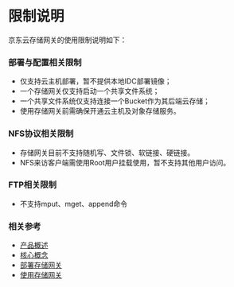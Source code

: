 # 限制说明

京东云存储网关的使用限制说明如下：

### 部署与配置相关限制

- 仅支持云主机部署，暂不提供本地IDC部署镜像；
- 一个存储网关仅支持启动一个共享文件系统；
- 一个共享文件系统仅支持连接一个Bucket作为其后端云存储；
- 使用存储网关前需确保开通云主机及对象存储服务。

### NFS协议相关限制

- 存储网关目前不支持随机写、文件锁、软链接、硬链接。
- NFS来访客户端需使用Root用户挂载使用，暂不支持其他用户访问。

### FTP相关限制

- 不支持mput、mget、append命令

### 相关参考
- [产品概述](../Introduction/Product-Overview.md)
- [核心概念](../Introduction/Core-Concepts.md)
- [部署存储网关](../Operation-Guide/Installation-Configuration.md)
- [使用存储网关](../Operation-Guide/Use-Storage-Gateway.md)
